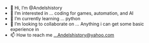 - 👋 Hi, I’m @Andelshistory
- 👀 I’m interested in ... coding for games, automation, and AI
- 🌱 I’m currently learning ... python
- 💞️ I’m looking to collaborate on ... Anything i can get some basic experience in
- 📫 How to reach me ...Andelshistory@yahoo.com

<!---
Andelshistory/Andelshistory is a ✨ special ✨ repository because its `README.md` (this file) appears on your GitHub profile.
You can click the Preview link to take a look at your changes.
--->
